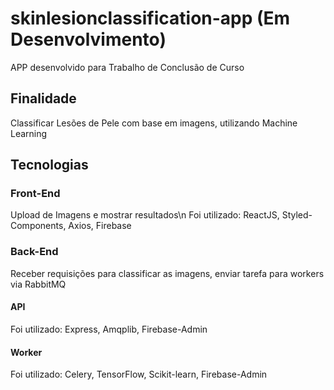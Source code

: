 # skinlesionclassification-app (Em Desenvolvimento)
APP desenvolvido para Trabalho de Conclusão de Curso
## Finalidade
Classificar Lesões de Pele com base em imagens, utilizando Machine Learning
## Tecnologias
### Front-End
Upload de Imagens e mostrar resultados\n
Foi utilizado: ReactJS, Styled-Components, Axios, Firebase

### Back-End
Receber requisições para classificar as imagens, enviar tarefa para workers via RabbitMQ
#### API
Foi utilizado: Express, Amqplib, Firebase-Admin
#### Worker
Foi utilizado: Celery, TensorFlow, Scikit-learn, Firebase-Admin


